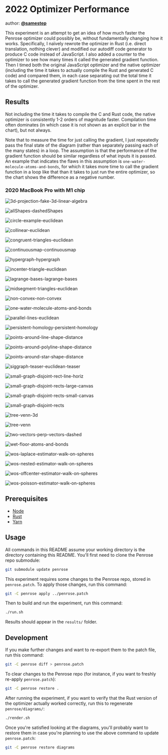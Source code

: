 # 2022 Optimizer Performance

author: [**@samestep**](http://github.com/samestep)

This experiment is an attempt to get an idea of how much faster the Penrose
optimizer could possibly be, without fundamentally changing how it works.
Specifically, I naïvely rewrote the optimizer in Rust (i.e. direct translation,
nothing clever) and modified our autodiff code generator to produce C code
instead of JavaScript. I also added a counter to the optimizer to see how many
times it called the generated gradient function. Then I timed both the original
JavaScript optimizer and the native optimizer (including the time it takes to
actually compile the Rust and generated C code) and compared them, in each case
separating out the total time it takes to call the generated gradient function
from the time spent in the rest of the optimizer.

## Results

Not including the time it takes to compile the C and Rust code, the native
optimizer is consistently 1-2 orders of magnitude faster. Compilation time often
dominates (in which case it is not shown as an explicit bar in the chart), but
not always.

Note that to measure the time for just calling the gradient, I just repeatedly
pass the final state of the diagram (rather than separately passing each of the
many states) in a loop. The assumption is that the performance of the gradient
function should be similar regardless of what inputs it is passed. An example
that indicates the flaws in this assumption is
`one-water-molecule-atoms-and-bonds`, for which it takes more time to call the
gradient function in a loop like that than it takes to just run the entire
optimizer, so the chart shows the difference as a negative number.

### 2020 MacBook Pro with M1 chip

![3d-projection-fake-3d-linear-algebra](mac-arm/3d-projection-fake-3d-linear-algebra.svg)

![allShapes-dashedShapes](mac-arm/allShapes-dashedShapes.svg)

![circle-example-euclidean](mac-arm/circle-example-euclidean.svg)

![collinear-euclidean](mac-arm/collinear-euclidean.svg)

![congruent-triangles-euclidean](mac-arm/congruent-triangles-euclidean.svg)

![continuousmap-continuousmap](mac-arm/continuousmap-continuousmap.svg)

![hypergraph-hypergraph](mac-arm/hypergraph-hypergraph.svg)

![incenter-triangle-euclidean](mac-arm/incenter-triangle-euclidean.svg)

![lagrange-bases-lagrange-bases](mac-arm/lagrange-bases-lagrange-bases.svg)

![midsegment-triangles-euclidean](mac-arm/midsegment-triangles-euclidean.svg)

![non-convex-non-convex](mac-arm/non-convex-non-convex.svg)

![one-water-molecule-atoms-and-bonds](mac-arm/one-water-molecule-atoms-and-bonds.svg)

![parallel-lines-euclidean](mac-arm/parallel-lines-euclidean.svg)

![persistent-homology-persistent-homology](mac-arm/persistent-homology-persistent-homology.svg)

![points-around-line-shape-distance](mac-arm/points-around-line-shape-distance.svg)

![points-around-polyline-shape-distance](mac-arm/points-around-polyline-shape-distance.svg)

![points-around-star-shape-distance](mac-arm/points-around-star-shape-distance.svg)

![siggraph-teaser-euclidean-teaser](mac-arm/siggraph-teaser-euclidean-teaser.svg)

![small-graph-disjoint-rect-line-horiz](mac-arm/small-graph-disjoint-rect-line-horiz.svg)

![small-graph-disjoint-rects-large-canvas](mac-arm/small-graph-disjoint-rects-large-canvas.svg)

![small-graph-disjoint-rects-small-canvas](mac-arm/small-graph-disjoint-rects-small-canvas.svg)

![small-graph-disjoint-rects](mac-arm/small-graph-disjoint-rects.svg)

![tree-venn-3d](mac-arm/tree-venn-3d.svg)

![tree-venn](mac-arm/tree-venn.svg)

![two-vectors-perp-vectors-dashed](mac-arm/two-vectors-perp-vectors-dashed.svg)

![wet-floor-atoms-and-bonds](mac-arm/wet-floor-atoms-and-bonds.svg)

![wos-laplace-estimator-walk-on-spheres](mac-arm/wos-laplace-estimator-walk-on-spheres.svg)

![wos-nested-estimator-walk-on-spheres](mac-arm/wos-nested-estimator-walk-on-spheres.svg)

![wos-offcenter-estimator-walk-on-spheres](mac-arm/wos-offcenter-estimator-walk-on-spheres.svg)

![wos-poisson-estimator-walk-on-spheres](mac-arm/wos-poisson-estimator-walk-on-spheres.svg)

## Prerequisites

- [Node](https://nodejs.org/en/download/)
- [Rust](https://www.rust-lang.org/tools/install)
- [Yarn](https://classic.yarnpkg.com/lang/en/docs/install/)

## Usage

All commands in this README assume your working directory is the directory
containing this README. You'll first need to clone the Penrose repo submodule:

```sh
git submodule update penrose
```

This experiment requires some changes to the Penrose repo, stored in
`penrose.patch`. To apply those changes, run this command:

```sh
git -C penrose apply ../penrose.patch
```

Then to build and run the experiment, run this command:

```sh
./run.sh
```

Results should appear in the `results/` folder.

## Development

If you make further changes and want to re-export them to the patch file, run
this command:

```sh
git -C penrose diff > penrose.patch
```

To clear changes to the Penrose repo (for instance, if you want to freshly
re-apply `penrose.patch`):

```sh
git -C penrose restore .
```

After running the experiment, if you want to verify that the Rust version of the
optimizer actually worked correctly, run this to regenerate `penrose/diagrams/`:

```sh
./render.sh
```

Once you're satisfied looking at the diagrams, you'll probably want to restore
them in case you're planning to use the above command to update `penrose.patch`:

```sh
git -C penrose restore diagrams
```
